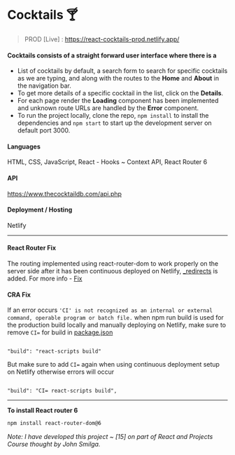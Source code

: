 # Cocktails 🍸
> PROD [Live] : https://react-cocktails-prod.netlify.app/

#### Cocktails consists of a straight forward user interface where there is a 
- List of cocktails by default, a search form to search for specific cocktails as we are typing, and along with the routes to the **Home** and **About** in the navigation bar.
- To get more details of a specific cocktail in the list, click on the **Details**. 
- For each page render the **Loading** component has been implemented and unknown route URLs are handled by the **Error** component.
- To run the project locally, clone the repo, `npm install` to install the dependencies and `npm start` to start up the development server on default port 3000.

#### Languages 
HTML, CSS, JavaScript, React - Hooks ~ Context API, React Router 6

#### API
https://www.thecocktaildb.com/api.php

#### Deployment / Hosting
Netlify

---

#### React Router Fix

The routing implemented using react-router-dom to work properly on the server side after it has been continuous deployed on Netlify, [_redirects](https://github.com/praveen-1995/cocktails-react-project/blob/3947a359654ca7be2260e369f1cb5b2f60d7ebe9/public/_redirects) is added. For more info -  [Fix](https://dev.to/dance2die/page-not-found-on-netlify-with-react-router-58mc)

#### CRA Fix

If an error occurs `'CI' is not recognized as an internal or external command, operable program or batch file.` when npm run build is used for the production build locally and manually deploying on Netlify, make sure to remove `CI=` for build in [package.json](https://github.com/praveen-1995/cocktails-react-project/blob/3947a359654ca7be2260e369f1cb5b2f60d7ebe9/package.json)

```

"build": "react-scripts build"

```

But make sure to add `CI=` again when using continuous deployment setup on Netlify otherwise errors will occur
```

"build": "CI= react-scripts build",

```
---

**To install React router 6**

```sh
npm install react-router-dom@6
```

*Note: I have developed this project ~ [15] on part of React and Projects Course thought by John Smilga.*
